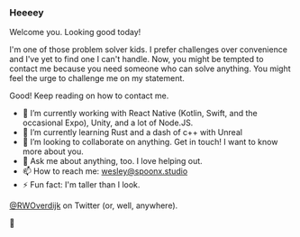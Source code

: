 ### Heeeey

Welcome you. Looking good today!

I'm one of those problem solver kids. I prefer challenges over convenience and I've yet to find one I can't handle. Now, you might be tempted to contact me because you need someone who can solve anything. You might feel the urge to challenge me on my statement.

Good! Keep reading on how to contact me.


- 🔭 I’m currently working with React Native (Kotlin, Swift, and the occasional Expo), Unity, and a lot of Node.JS.
- 🌱 I’m currently learning Rust and a dash of c++ with Unreal
- 👯 I’m looking to collaborate on anything. Get in touch! I want to know more about you.
- 💬 Ask me about anything, too. I love helping out.
- 📫 How to reach me: wesley@spoonx.studio
- ⚡ Fun fact: I'm taller than I look.

[@RWOverdijk](https://twitter.com/RWOverdijk) on Twitter (or, well, anywhere).

👋
